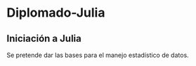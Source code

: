 # Diplomado-Julia

## Iniciación a Julia

Se pretende dar las bases para el manejo estadístico de datos. 
